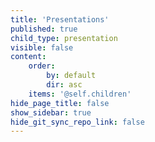 ```yaml
---
title: 'Presentations'
published: true
child_type: presentation
visible: false
content:
    order:
        by: default
        dir: asc
    items: '@self.children'
hide_page_title: false
show_sidebar: true
hide_git_sync_repo_link: false
---
```

